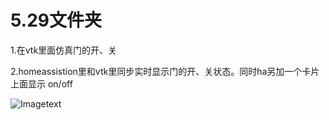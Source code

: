 # 5.29文件夹

1.在vtk里面仿真门的开、关

2.homeassistion里和vtk里同步实时显示门的开、关状态。同时ha另加一个卡片上面显示 on/off

![Imagetext](https://github.com/shiep18/EIS2020/blob/master/students/Tian%20Haodong/5.29/door%E6%8E%A7%E5%88%B6.gif)
